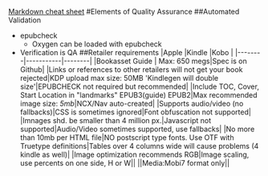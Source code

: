 
[Markdown cheat sheet](https://github.com/adam-p/markdown-here/wiki/Markdown-Cheatsheet)
#Elements of Quality Assurance
##Automated Validation
* epubcheck
  * Oxygen can be loaded with epubcheck
* Verification is QA
##Retailer requirements
|Apple     |Kindle     |Kobo     |
|--------|-----------|--------|
|Bookasset Guide | Max: 650 megs|Spec is on Github|
|Links or references to other retailers will not get your book rejected|KDP upload max size: 50MB 'Kindlegen will double size'|EPUBCHECK not required but recommended|
|Include TOC, Cover, Start Location in "landmarks" EPUB3(guide) EPUB2|Max recommended image size: *5mb*|NCX/Nav auto-created|
|Supports audio/video (no fallbacks)|CSS is sometimes ignored|Font obfuscation not supported|
|Imnages shd. be smaller than 4 million px.|Javascript not supported|Audio/Video sometimes supported, use fallbacks|
|No more than 10mb per HTML file|NO postscript type fonts. Use OTF with Truetype definitions|Tables over 4 columns wide will cause problems (4 kindle as well)|
|Image optimization recommends RGB|Image scaling, use percents on one side, H or W||
||Media:Mobi7 format only||
